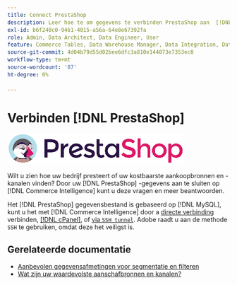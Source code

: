 ```yaml
---
title: Connect PrestaShop
description: Leer hoe te om gegevens te verbinden PrestaShop aan  [!DNL Commerce Intelligence].
exl-id: b6f240c0-9461-4015-a56a-64e8e67392fa
role: Admin, Data Architect, Data Engineer, User
feature: Commerce Tables, Data Warehouse Manager, Data Integration, Data Import/Export
source-git-commit: 4d04b79d55d02bee6dfc3a810e144073e7353ec0
workflow-type: tm+mt
source-wordcount: '87'
ht-degree: 0%

---
```


# Verbinden [!DNL PrestaShop]

![ PrestaShop embleem ](../../../assets/Prestashop-logo.png)

Wilt u zien hoe uw bedrijf presteert of uw kostbaarste aankoopbronnen en -kanalen vinden? Door uw [!DNL PrestaShop] -gegevens aan te sluiten op [!DNL Commerce Intelligence] kunt u deze vragen en meer beantwoorden.

Het [!DNL PrestaShop] gegevensbestand is gebaseerd op [!DNL MySQL], kunt u het met [!DNL Commerce Intelligence] door a [ directe verbinding ](../integrations/mysql-via-a-direct-connection.md) verbinden, [[!DNL cPanel]](../integrations/mysql-via-cpanel.md), of [ via `SSH tunnel`](../integrations/mysql-via-ssh-tunnel.md). Adobe raadt u aan de methode `SSH` te gebruiken, omdat deze het veiligst is.

## Gerelateerde documentatie

* [Aanbevolen gegevensafmetingen voor segmentatie en filteren](../../../best-practices/segment-filter.md)
* [Wat zijn uw waardevolste aanschafbronnen en kanalen?](../../analysis/most-value-source-channel.md)
